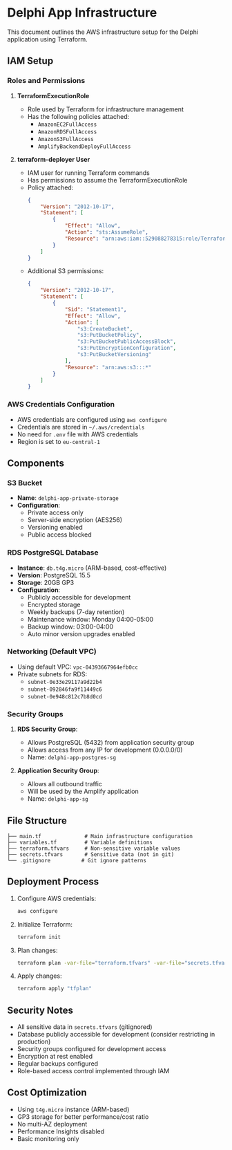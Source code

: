 # Delphi App Infrastructure

This document outlines the AWS infrastructure setup for the Delphi application using Terraform.

## IAM Setup

### Roles and Permissions

1. **TerraformExecutionRole**
   - Role used by Terraform for infrastructure management
   - Has the following policies attached:
     - `AmazonEC2FullAccess`
     - `AmazonRDSFullAccess`
     - `AmazonS3FullAccess`
     - `AmplifyBackendDeployFullAccess`

2. **terraform-deployer User**
   - IAM user for running Terraform commands
   - Has permissions to assume the TerraformExecutionRole
   - Policy attached:
     ```json
     {
         "Version": "2012-10-17",
         "Statement": [
             {
                 "Effect": "Allow",
                 "Action": "sts:AssumeRole",
                 "Resource": "arn:aws:iam::529088278315:role/TerraformExecutionRole"
             }
         ]
     }
     ```
   - Additional S3 permissions:
     ```json
     {
         "Version": "2012-10-17",
         "Statement": [
             {
                 "Sid": "Statement1",
                 "Effect": "Allow",
                 "Action": [
                     "s3:CreateBucket",
                     "s3:PutBucketPolicy",
                     "s3:PutBucketPublicAccessBlock",
                     "s3:PutEncryptionConfiguration",
                     "s3:PutBucketVersioning"
                 ],
                 "Resource": "arn:aws:s3:::*"
             }
         ]
     }
     ```

### AWS Credentials Configuration
- AWS credentials are configured using `aws configure`
- Credentials are stored in `~/.aws/credentials`
- No need for `.env` file with AWS credentials
- Region is set to `eu-central-1`

## Components

### S3 Bucket
- **Name**: `delphi-app-private-storage`
- **Configuration**:
  - Private access only
  - Server-side encryption (AES256)
  - Versioning enabled
  - Public access blocked

### RDS PostgreSQL Database
- **Instance**: `db.t4g.micro` (ARM-based, cost-effective)
- **Version**: PostgreSQL 15.5
- **Storage**: 20GB GP3
- **Configuration**:
  - Publicly accessible for development
  - Encrypted storage
  - Weekly backups (7-day retention)
  - Maintenance window: Monday 04:00-05:00
  - Backup window: 03:00-04:00
  - Auto minor version upgrades enabled

### Networking (Default VPC)
- Using default VPC: `vpc-04393667964efb0cc`
- Private subnets for RDS:
  - `subnet-0e33e29117a9d22b4`
  - `subnet-092846fa9f11449c6`
  - `subnet-0e948c812c7b8d0cd`

### Security Groups
1. **RDS Security Group**:
   - Allows PostgreSQL (5432) from application security group
   - Allows access from any IP for development (0.0.0.0/0)
   - Name: `delphi-app-postgres-sg`

2. **Application Security Group**:
   - Allows all outbound traffic
   - Will be used by the Amplify application
   - Name: `delphi-app-sg`

## File Structure
```
├── main.tf              # Main infrastructure configuration
├── variables.tf         # Variable definitions
├── terraform.tfvars     # Non-sensitive variable values
├── secrets.tfvars       # Sensitive data (not in git)
└── .gitignore          # Git ignore patterns
```

## Deployment Process
1. Configure AWS credentials:
   ```bash
   aws configure
   ```

2. Initialize Terraform:
   ```bash
   terraform init
   ```

3. Plan changes:
   ```bash
   terraform plan -var-file="terraform.tfvars" -var-file="secrets.tfvars" -out=tfplan
   ```

4. Apply changes:
   ```bash
   terraform apply "tfplan"
   ```

## Security Notes
- All sensitive data in `secrets.tfvars` (gitignored)
- Database publicly accessible for development (consider restricting in production)
- Security groups configured for development access
- Encryption at rest enabled
- Regular backups configured
- Role-based access control implemented through IAM

## Cost Optimization
- Using `t4g.micro` instance (ARM-based)
- GP3 storage for better performance/cost ratio
- No multi-AZ deployment
- Performance Insights disabled
- Basic monitoring only
